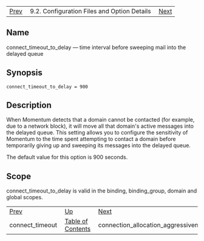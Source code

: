 |     |     |     |
| --- | --- | --- |
| [Prev](conf.ref.connect_timeout)  | 9.2. Configuration Files and Option Details |  [Next](conf.ref.connection_allocation_aggressiveness.php) |

<a name="conf.ref.connect_timeout_to_delay"></a>
## Name

connect_timeout_to_delay — time interval before sweeping mail into the delayed queue

## Synopsis

`connect_timeout_to_delay = 900`

<a name="idp8675232"></a>
## Description

When Momentum detects that a domain cannot be contacted (for example, due to a network block), it will move all that domain's active messages into the delayed queue. This setting allows you to configure the sensitivity of Momentum to the time spent attempting to contact a domain before temporarily giving up and sweeping its messages into the delayed queue.

The default value for this option is 900 seconds.

<a name="idp8677680"></a>
## Scope

connect_timeout_to_delay is valid in the binding, binding_group, domain and global scopes.

|     |     |     |
| --- | --- | --- |
| [Prev](conf.ref.connect_timeout)  | [Up](conf.ref.files.php) |  [Next](conf.ref.connection_allocation_aggressiveness.php) |
| connect_timeout  | [Table of Contents](index) |  connection_allocation_aggressiveness |
